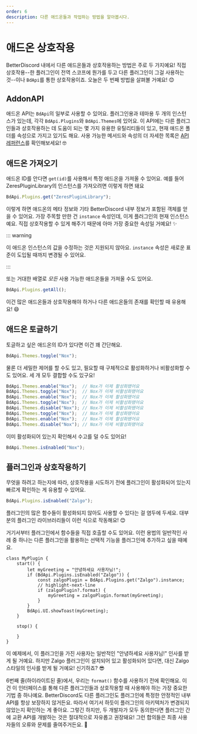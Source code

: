 ```yaml
---
order: 6
description: 다른 애드온들과 작업하는 방법을 알아봅시다.
---
```


# 애드온 상호작용

BetterDiscord 내에서 다른 애드온들과 상호작용하는 방법은 주로 두 가지예요! 직접 상호작용--한 플러그인이 전역 스코프에 뭔가를 두고 다른 플러그인이 그걸 사용하는 것--이나 `BdApi`를 통한 상호작용이죠. 오늘은 두 번째 방법을 살펴볼 거예요! 😊

## AddonAPI

애드온 API는 `BdApi`의 일부로 사용할 수 있어요. 플러그인용과 테마용 두 개의 인스턴스가 있는데, 각각 `BdApi.Plugins`와 `BdApi.Themes`에 있어요. 이 API에는 다른 플러그인들과 상호작용하는 데 도움이 되는 몇 가지 유용한 유틸리티들이 있고, 현재 애드온 폴더를 속성으로 가지고 있기도 해요. 사용 가능한 메서드와 속성의 더 자세한 목록은 [API 레퍼런스](/api/bdapi)를 확인해보세요! 🤓

## 애드온 가져오기

애드온 ID를 안다면 `get(id)`를 사용해서 특정 애드온을 가져올 수 있어요. 예를 들어 ZeresPluginLibrary의 인스턴스를 가져오려면 이렇게 하면 돼요

```js
BdApi.Plugins.get("ZeresPluginLibrary");
```

이렇게 하면 애드온의 메타 정보와 기타 BetterDiscord 내부 정보가 포함된 객체를 얻을 수 있어요. 가장 주목할 만한 건 `instance` 속성인데, 이게 플러그인의 현재 인스턴스예요. 직접 상호작용할 수 있게 해주기 때문에 아마 가장 중요한 속성일 거예요! ✨

::: warning

이 애드온 인스턴스의 값을 수정하는 것은 지원되지 않아요. `instance` 속성은 새로운 표준이 도입될 때까지 변경될 수 있어요.

:::

또는 거대한 배열로 _모든_ 사용 가능한 애드온들을 가져올 수도 있어요.

```js
BdApi.Plugins.getAll();
```

이건 많은 애드온들과 상호작용해야 하거나 다른 애드온들의 존재를 확인할 때 유용해요! 😄

## 애드온 토글하기

토글하고 싶은 애드온의 ID가 있다면 이건 꽤 간단해요.

```js
BdApi.Themes.toggle("Nox");
```

물론 더 세밀한 제어를 할 수도 있고, 필요할 때 구체적으로 활성화하거나 비활성화할 수도 있어요. 세 개 모두 결합할 수도 있구요!

```js
BdApi.Themes.enable("Nox");  // Nox가 이제 활성화됐어요
BdApi.Themes.toggle("Nox");  // Nox가 이제 비활성화됐어요
BdApi.Themes.enable("Nox");  // Nox가 이제 활성화됐어요
BdApi.Themes.toggle("Nox");  // Nox가 이제 비활성화됐어요
BdApi.Themes.disable("Nox"); // Nox가 이제 비활성화됐어요
BdApi.Themes.toggle("Nox");  // Nox가 이제 활성화됐어요
BdApi.Themes.enable("Nox");  // Nox가 이제 활성화됐어요
BdApi.Themes.disable("Nox"); // Nox가 이제 비활성화됐어요
```

이미 활성화되어 있는지 확인해서 수고를 덜 수도 있어요!

```js
BdApi.Themes.isEnabled("Nox");
```

## 플러그인과 상호작용하기

무엇을 하려고 하는지에 따라, 상호작용을 시도하기 전에 플러그인이 활성화되어 있는지 빠르게 확인하는 게 유용할 수 있어요.

```js
BdApi.Plugins.isEnabled("Zalgo");
```

플러그인의 많은 함수들이 활성화되지 않아도 사용할 수 있다는 걸 염두에 두세요. 대부분의 플러그인 라이브러리들이 이런 식으로 작동해요! 😊

거기서부터 플러그인에서 함수들을 직접 호출할 수도 있어요. 이런 용법의 일반적인 사례 중 하나는 다른 플러그인을 활용하는 선택적 기능을 플러그인에 추가하고 싶을 때예요.

```js:line-numbers
class MyPlugin {
    start() {
        let myGreeting = "안녕하세요 사용자님!";
        if (BdApi.Plugins.isEnabled("Zalgo")) {
            const zalgoPlugin = BdApi.Plugins.get("Zalgo").instance;
            // highlight-next-line
            if (zalgoPlugin?.format) {
                myGreeting = zalgoPlugin.format(myGreeting);
            }
        }
        BdApi.UI.showToast(myGreeting);
    }

    stop() {

    }
}
```

이 예제에서, 이 플러그인을 가진 사용자는 일반적인 "안녕하세요 사용자님!" 인사를 받게 될 거예요. 하지만 Zalgo 플러그인이 설치되어 있고 활성화되어 있다면, 대신 Zalgo 스타일의 인사를 받게 될 거예요! 신기하죠? 😎

6번째 줄(하이라이트된 줄)에서, 우리는 `format()` 함수를 사용하기 전에 확인해요. 이건 이 인터페이스를 통해 다른 플러그인들과 상호작용할 때 사용해야 하는 가장 중요한 기법 중 하나예요. BetterDiscord도 다른 플러그인도 플러그인에 특정한 안정적인 내부 API를 항상 보장하지 않거든요. 따라서 여기서 하듯이 플러그인의 아키텍처가 변경되지 않았는지 확인하는 게 좋아요. 그렇긴 하지만, 두 개발자가 모두 동의한다면 플러그인 간에 교환 API를 개발하는 것은 절대적으로 자유롭고 권장돼요! 그런 합의들은 최종 사용자들의 오류와 문제를 줄여주거든요. 🤝
